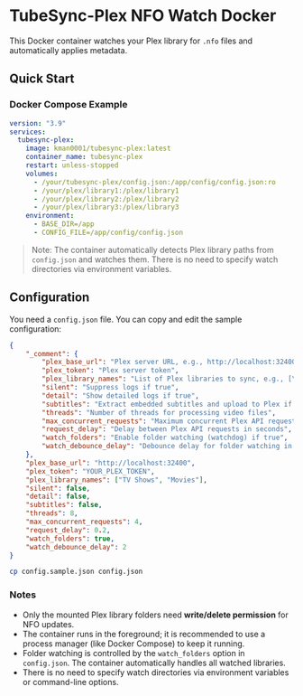 # TubeSync-Plex NFO Watch Docker

This Docker container watches your Plex library for `.nfo` files and automatically applies metadata.

## Quick Start

### Docker Compose Example

```yaml
version: "3.9"
services:
  tubesync-plex:
    image: kman0001/tubesync-plex:latest
    container_name: tubesync-plex
    restart: unless-stopped
    volumes:
      - /your/tubesync-plex/config.json:/app/config/config.json:ro
      - /your/plex/library1:/plex/library1
      - /your/plex/library2:/plex/library2
      - /your/plex/library3:/plex/library3
    environment:
      - BASE_DIR=/app
      - CONFIG_FILE=/app/config/config.json
```

> Note: The container automatically detects Plex library paths from `config.json` and watches them. There is no need to specify watch directories via environment variables.

## Configuration

You need a `config.json` file. You can copy and edit the sample configuration:

```json
{
    "_comment": {
        "plex_base_url": "Plex server URL, e.g., http://localhost:32400",
        "plex_token": "Plex server token",
        "plex_library_names": "List of Plex libraries to sync, e.g., [\"TV Shows\", \"Movies\"]",
        "silent": "Suppress logs if true",
        "detail": "Show detailed logs if true",
        "subtitles": "Extract embedded subtitles and upload to Plex if true",
        "threads": "Number of threads for processing video files",
        "max_concurrent_requests": "Maximum concurrent Plex API requests",
        "request_delay": "Delay between Plex API requests in seconds",
        "watch_folders": "Enable folder watching (watchdog) if true",
        "watch_debounce_delay": "Debounce delay for folder watching in seconds"
    },
    "plex_base_url": "http://localhost:32400",
    "plex_token": "YOUR_PLEX_TOKEN",
    "plex_library_names": ["TV Shows", "Movies"],
    "silent": false,
    "detail": false,
    "subtitles": false,
    "threads": 8,
    "max_concurrent_requests": 4,
    "request_delay": 0.2,
    "watch_folders": true,
    "watch_debounce_delay": 2
}
```

```bash
cp config.sample.json config.json
```

### Notes

* Only the mounted Plex library folders need **write/delete permission** for NFO updates.
* The container runs in the foreground; it is recommended to use a process manager (like Docker Compose) to keep it running.
* Folder watching is controlled by the `watch_folders` option in `config.json`. The container automatically handles all watched libraries.
* There is no need to specify watch directories via environment variables or command-line options.
